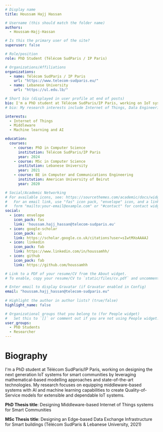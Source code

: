 ```yaml
---
# Display name
title: Houssam Hajj Hassan

# Username (this should match the folder name)
authors:
  - Houssam-Hajj-Hassan

# Is this the primary user of the site?
superuser: false

# Role/position
role: PhD Student (Télécom SudParis / IP Paris)

# Organizations/Affiliations
organizations:
  - name: Télécom SudParis / IP Paris
    url: "https://www.telecom-sudparis.eu/"
  - name: Lebanese University
    url: "https://ul.edu.lb/"

# Short bio (displayed in user profile at end of posts)
bio: I'm a PhD student at Télécom SudParis/IP Paris, working on IoT systems for smart communities by leveraging mathematical-based modelling approaches and state-of-the-art technologies.
# bio: My research interests include Internet of Things, Data Engineering and programmable matter.

interests:
  - Internet of Things
  - Middleware
  - Machine learning and AI

education:
  courses:
    - course: PhD in Computer Science
      institution: Télécom SudParis/IP Paris
      year: 2024
    - course: MSc in Computer Science
      institution: Lebanese University
      year: 2021
    - course: BE in Computer and Communications Engineering
      institution: American University of Beirut
      year: 2020

# Social/Academic Networking
# For available icons, see: https://sourcethemes.com/academic/docs/widgets/#icons
#   For an email link, use "fas" icon pack, "envelope" icon, and a link in the
#   form "mailto:your-email@example.com" or "#contact" for contact widget.
social:
  - icon: envelope
    icon_pack: fas
    link: 'houssam.hajj_hassan@telecom-sudparis.eu'
  - icon: google-scholar
    icon_pack: ai
    link: https://scholar.google.co.uk/citations?user=sIwtMXoAAAAJ
  - icon: linkedin
    icon_pack: fab
    link: https://www.linkedin.com/in/houssamhh/
  - icon: github
    icon_pack: fab
    link: https://github.com/houssamhh

# Link to a PDF of your resume/CV from the About widget.
# To enable, copy your resume/CV to `static/files/cv.pdf` and uncomment the lines below.  

# Enter email to display Gravatar (if Gravatar enabled in Config)
email: "houssam.hajj_hassan@telecom-sudparis.eu"
  
# Highlight the author in author lists? (true/false)
highlight_name: false

# Organizational groups that you belong to (for People widget)
#   Set this to `[]` or comment out if you are not using People widget.  
user_groups:
  - PhD Students
  - Researcher
---
```


# Biography

I'm a PhD student at Télécom SudParis/IP Paris, working on designing the next generation IoT systems for smart 
communities by leveraging mathematical-based modelling approaches and state-of-the-art technologies. 
My research focuses on equipping middleware-based systems with AI and machine learning capabilities to 
create Quality-of-Service models for extensible and dependable IoT systems.

**PhD Thesis title**: Designing Middleware-based Internet of Things systems for Smart Communities

**MSc Thesis title**: Designing an Edge-based Data Exchange Infrastructure for Smart buildings (Télécom SudParis & Lebanese University, 2021)
